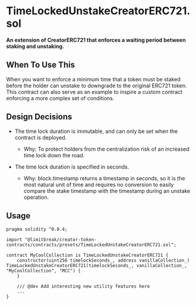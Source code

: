# TimeLockedUnstakeCreatorERC721.sol

**An extension of CreatorERC721 that enforces a waiting period between staking and unstaking.**

## When To Use This

When you want to enforce a minimum time that a token must be staked before the holder can unstake to downgrade to the original ERC721 token.  This contract can also serve as an example to inspire a custom contract enforcing a more complex set of conditions.

## Design Decisions

 * The time lock duration is immutable, and can only be set when the contract is deployed.  
   * Why: To protect holders from the centralization risk of an increased time lock down the road. 

 * The time lock duration is specified in seconds.
   * Why: block.timestamp returns a timestamp in seconds, so it is the most natural unit of time and requires no conversion to easily compare the stake timestamp with the timestamp during an unstake operation.


## Usage

```solidity
pragma solidity ^0.8.4;

import "@limitbreak/creator-token-contracts/contracts/presets/TimeLockedUnstakeCreatorERC721.sol";

contract MyCoolCollection is TimeLockedUnstakeCreatorERC721 {
    constructor(uint256 timelockSeconds_, address vanillaCollection_) TimeLockedUnstakeCreatorERC721(timelockSeconds_, vanillaCollection_, "MyCoolCollection", "MCC") {
    }

    /// @dev Add interesting new utility features here
    ...
}
```